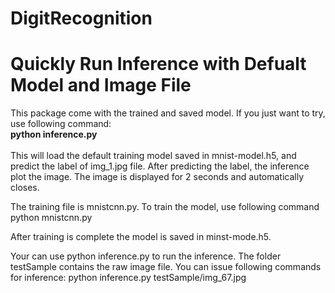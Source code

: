 # DigitRecognition
<H1> Quickly Run Inference with Defualt Model and Image File </H1>
This package come with the trained and saved model. If you just want to try, use following command:<br/>
<b>python inference.py </b><br/> <br/>
This will load the default training model saved in mnist-model.h5, and predict the label of img_1.jpg file. After predicting the label, the inference plot the image. The image is displayed for 2 seconds and automatically closes.


The training file is mnistcnn.py. To train the model, use following command<br>
python mnistcnn.py<br/>

After training is complete the model is saved in minst-mode.h5. </br>

Your can use python inference.py <Raw Image File Name> to run the inference. The folder testSample contains the raw image file. You can issue following commands for inference:
python inference.py testSample/img_67.jpg 
